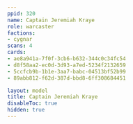 ```yaml
---
ppid: 320
name: Captain Jeremiah Kraye
role: warcaster
factions:
- cygnar
scans: 4
cards:
- ae8a941a-7f0f-3cb6-b632-344c0c34fc54
- d8f58aa2-ec0d-3d93-a7ed-5234f2132659
- 5ccfcb9b-1b1e-3aa7-babc-04513bf52b99
- 89abb812-f62d-387d-bbd8-6ff308684451

layout: model
title: Captain Jeremiah Kraye
disableToc: true
hidden: true
---
```

